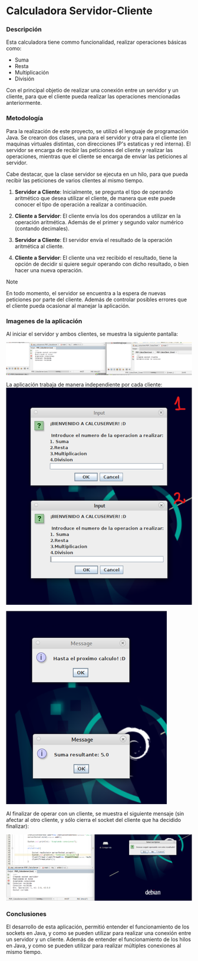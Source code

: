 # Calculadora Servidor-Cliente

### Descripción

Esta calculadora tiene commo funcionalidad, realizar operaciones básicas como:

* Suma
* Resta
* Multiplicación
* División

Con el principal objetio de realizar una conexión entre un servidor y un cliente, para que el cliente pueda realizar las operaciones mencionadas anteriormente.

### Metodología

Para la realización de este proyecto, se utilizó el lenguaje de programación Java. Se crearon dos clases, una para el servidor y otra para el cliente (en maquinas virtuales distintas, con direcciones IP's estaticas y red interna). El servidor se encarga de recibir las peticiones del cliente y realizar las operaciones, mientras que el cliente se encarga de enviar las peticiones al servidor.

Cabe destacar, que la clase servidor se ejecuta en un hilo, para que pueda recibir las peticiones de varios clientes al mismo tiempo.

1. **Servidor a Cliente**: 
  Inicialmente, se pregunta el tipo de operando aritmético que desea utilizar el cliente, de manera que este puede conocer el tipo de operación a realizar a continuación.

2. **Cliente a Servidor**: 
  El cliente envía los dos operandos a utilizar en la operación aritmética. Además de el primer y segundo valor numérico (contando decimales).

3. **Servidor a Cliente**: 
  El servidor envía el resultado de la operación aritmética al cliente.

4. **Cliente a Servidor**:
    El cliente una vez recibido el resultado, tiene la opción de decidir si quiere seguir operando con dicho resultado, o bien hacer una nueva operación.

>[!NOTE]
> En todo momento, el servidor se encuentra a la espera de nuevas peticiones por parte del cliente. Además de controlar posibles errores que el cliente pueda ocasionar al manejar la aplicación.

### Imagenes de la aplicación

Al iniciar el servidor y ambos clientes, se muestra la siguiente pantalla:

![img1.png](Media%2Fimg1.png)

La aplicación trabaja de manera independiente por cada cliente:
![img2.png](Media%2Fimg2.png)

![img3.png](Media%2Fimg3.png)

Al finalizar de operar con un cliente, se muestra el siguiente mensaje (sin afectar al otro cliente, y sólo cierra el socket del cliente que ha decidido finalizar):

![img4.png](Media%2Fimg4.png)

### Conclusiones

El desarrollo de esta aplicación, permitió entender el funcionamiento de los sockets en Java, y como se pueden utilizar para realizar una conexión entre un servidor y un cliente. Además de entender el funcionamiento de los hilos en Java, y como se pueden utilizar para realizar múltiples conexiones al mismo tiempo.